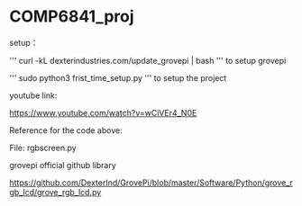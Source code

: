 # COMP6841_proj
setup：

'''
curl -kL dexterindustries.com/update_grovepi | bash
'''
to setup grovepi

'''
sudo python3 frist_time_setup.py
'''
to setup the project


youtube link:

https://www.youtube.com/watch?v=wCiVEr4_N0E



Reference for the code above:

File: rgbscreen.py

grovepi official github library

https://github.com/DexterInd/GrovePi/blob/master/Software/Python/grove_rgb_lcd/grove_rgb_lcd.py
